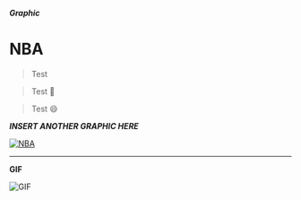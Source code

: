 

***Graphic***

# NBA

> Test

> Test :basketball:

> Test :smile:



***INSERT ANOTHER GRAPHIC HERE***


[![NBA](https://i.imgur.com/sHH8AOf.png)](height=1475)

---

**GIF**

![GIF](https://i.gyazo.com/bd03e9f31aa06a96786a2ede9a6e0aed.gif?_ga=2.262209861.854648317.1551051172-228063269.1547928545)
